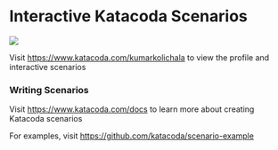 # Interactive Katacoda Scenarios

[![](http://shields.katacoda.com/katacoda/kumarkolichala/count.svg)](https://www.katacoda.com/kumarkolichala "Get your profile on Katacoda.com")

Visit https://www.katacoda.com/kumarkolichala to view the profile and interactive scenarios

### Writing Scenarios
Visit https://www.katacoda.com/docs to learn more about creating Katacoda scenarios

For examples, visit https://github.com/katacoda/scenario-example
